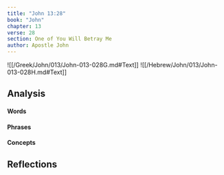 ```yaml
---
title: "John 13:28"
book: "John"
chapter: 13
verse: 28
section: One of You Will Betray Me
author: Apostle John
---
```

![[/Greek/John/013/John-013-028G.md#Text]]
![[/Hebrew/John/013/John-013-028H.md#Text]]

## Analysis

#### Words

#### Phrases

#### Concepts

## Reflections
